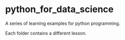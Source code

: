 # python_for_data_science

A series of learning examples for python programming.

Each folder contains a different lesson.
